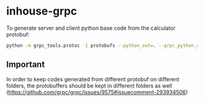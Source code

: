 # inhouse-grpc

To generate server and client python base code from the calculator protobuf:

``` bash
python -m grpc_tools.protoc -I protobufs --python_out=. --grpc_python_out=. protobufs/calculator/calculator.proto
```

## Important

In order to keep codes generated from different protobuf on different folders, the protobuffers should be kept in different folders as well (<https://github.com/grpc/grpc/issues/9575#issuecomment-293934506>)
